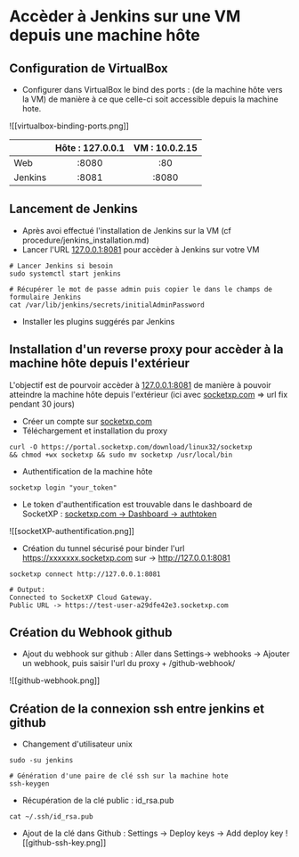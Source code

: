 # Accèder à Jenkins sur une VM depuis une machine hôte

## Configuration de VirtualBox 
- Configurer dans VirtualBox le bind des ports : (de la machine hôte vers la VM) de manière à ce que celle-ci soit accessible depuis la machine hote. 

![[virtualbox-binding-ports.png]]

|   | Hôte : 127.0.0.1       | VM : 10.0.2.15|
| :--------------- |:---------------:| :-----:|
| Web  |   :8080        |  :80 |
| Jenkins  | :8081             |   :8080 |


## Lancement de Jenkins 
- Après avoi effectué l'installation de Jenkins sur la VM (cf procedure/jenkins_installation.md)
- Lancer l'URL [127.0.0.1:8081](127.0.0.1:8081) pour accèder à Jenkins sur votre VM 

```shell
# Lancer Jenkins si besoin 
sudo systemctl start jenkins
```

```shell
# Récupérer le mot de passe admin puis copier le dans le champs de formulaire Jenkins
cat /var/lib/jenkins/secrets/initialAdminPassword
```

- Installer les plugins suggérés par Jenkins 

## Installation d'un reverse proxy pour accèder à la machine hôte depuis l'extérieur
L'objectif est de pourvoir accèder à [127.0.0.1:8081](127.0.0.1:8081) de manière à pouvoir atteindre la machine hôte depuis l'extérieur (ici avec [socketxp.com](https://www.socketxp.com) => url fix pendant 30 jours)
- Créer un compte sur [socketxp.com](https://www.socketxp.com) 
- Téléchargement et installation du proxy 

```shell
curl -O https://portal.socketxp.com/download/linux32/socketxp 
&& chmod +wx socketxp && sudo mv socketxp /usr/local/bin
```

- Authentification de la machine hôte
```shell
socketxp login "your_token"
```
- Le token d'authentification est trouvable dans le dashboard de SocketXP : [socketxp.com -> Dashboard -> authtoken](https://portal.socketxp.com/#/authtoken)

![[socketXP-authentification.png]]

-  Création du tunnel sécurisé  pour binder l'url https://xxxxxxx.socketxp.com sur -> http://127.0.0.1:8081
```shell
socketxp connect http://127.0.0.1:8081

# Output: 
Connected to SocketXP Cloud Gateway.  
Public URL -> https://test-user-a29dfe42e3.socketxp.com
```


## Création du Webhook github 
- Ajout du webhook sur github : Aller dans Settings-> webhooks -> Ajouter un webhook, puis saisir l'url du proxy + /github-webhook/

![[github-webhook.png]]

## Création de la connexion ssh entre jenkins et github 
- Changement d'utilisateur unix 

```shell
sudo -su jenkins
```

```shell
# Génération d'une paire de clé ssh sur la machine hote 
ssh-keygen
```

- Récupération de la clé public : id_rsa.pub 
```shell
cat ~/.ssh/id_rsa.pub
```

- Ajout de la clé dans Github : Settings -> Deploy keys -> Add deploy key 
![[github-ssh-key.png]]